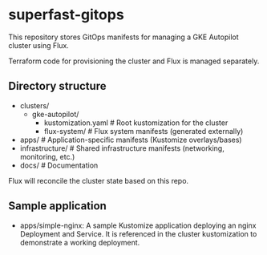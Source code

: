 # superfast-gitops

This repository stores GitOps manifests for managing a GKE Autopilot cluster using Flux.

Terraform code for provisioning the cluster and Flux is managed separately.

## Directory structure

- clusters/
  - gke-autopilot/
    - kustomization.yaml      # Root kustomization for the cluster
    - flux-system/            # Flux system manifests (generated externally)
- apps/                      # Application-specific manifests (Kustomize overlays/bases)
- infrastructure/            # Shared infrastructure manifests (networking, monitoring, etc.)
- docs/                      # Documentation

Flux will reconcile the cluster state based on this repo.

## Sample application

- apps/simple-nginx: A sample Kustomize application deploying an nginx Deployment and Service. It is referenced in the cluster kustomization to demonstrate a working deployment.
